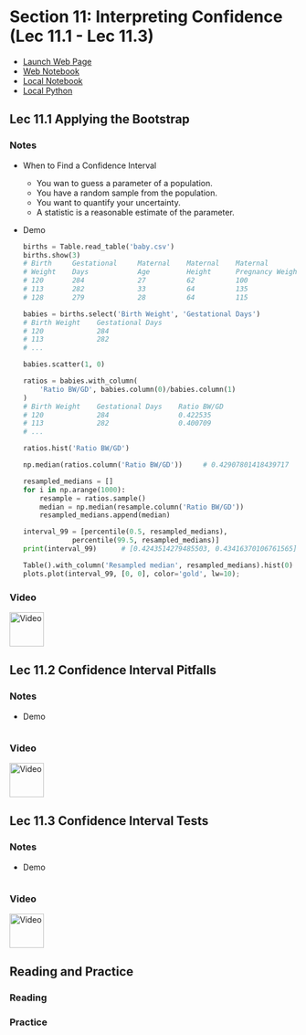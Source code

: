 # Section 11: Interpreting Confidence (Lec 11.1 - Lec 11.3)

+ [Launch Web Page](https://courses.edx.org/courses/course-v1:BerkeleyX+Data8.2x+1T2018/courseware/95ee24be1f714d51bb48d73712c71aba/c1392ee86ecc4e6ca55908f2d3f9242c/1?activate_block_id=block-v1%3ABerkeleyX%2BData8.2x%2B1T2018%2Btype%40vertical%2Bblock%40ece536653f1143a78cbee4c9858ef8cb)
+ [Web Notebook](https://hub.data8x.berkeley.edu/user/59d217c894d11dbd21d2d37ef6ae9675/notebooks/materials-x18/lec/x18/2/lec11.ipynb#)
+ [Local Notebook](./notebooks/lec11.ipynb)
+ [Local Python](./notebooks/lec11.py)

## Lec 11.1 Applying the Bootstrap

### Notes

+ When to Find a Confidence Interval
    + You wan to guess a parameter of a population.
    + You have a random sample from the population.
    + You want to quantify your uncertainty.
    + A statistic is a reasonable estimate of the parameter.

+ Demo
    ```python
    births = Table.read_table('baby.csv')
    births.show(3)
    # Birth     Gestational     Maternal    Maternal    Maternal            Maternal 
    # Weight    Days            Age         Height      Pregnancy Weight    Smoker
    # 120       284             27          62          100                 False
    # 113       282             33          64          135                 False
    # 128       279             28          64          115                 True

    babies = births.select('Birth Weight', 'Gestational Days')
    # Birth Weight    Gestational Days
    # 120             284
    # 113             282
    # ...

    babies.scatter(1, 0)

    ratios = babies.with_column(
        'Ratio BW/GD', babies.column(0)/babies.column(1)
    )
    # Birth Weight    Gestational Days    Ratio BW/GD
    # 120             284                 0.422535
    # 113             282                 0.400709
    # ...

    ratios.hist('Ratio BW/GD')

    np.median(ratios.column('Ratio BW/GD'))     # 0.42907801418439717

    resampled_medians = []
    for i in np.arange(1000):
        resample = ratios.sample()
        median = np.median(resample.column('Ratio BW/GD'))
        resampled_medians.append(median)

    interval_99 = [percentile(0.5, resampled_medians),
                percentile(99.5, resampled_medians)]
    print(interval_99)      # [0.4243514279485503, 0.43416370106761565]

    Table().with_column('Resampled median', resampled_medians).hist(0)
    plots.plot(interval_99, [0, 0], color='gold', lw=10);
    ```

### Video

<a href="https://edx-video.net/BERD82FD2018-V003800_DTH.mp4" alt="Lec 11.1 Applying the Bootstrap" target="_blank">
  <img src="http://files.softicons.com/download/system-icons/windows-8-metro-invert-icons-by-dakirby309/png/64x64/Folders%20&%20OS/My%20Videos.png" alt="Video" width="60px"> 
</a>


## Lec 11.2 Confidence Interval Pitfalls

### Notes

+ Demo
    ```python

    ```

### Video

<a href="https://edx-video.net/BERD82FD2018-V004000_DTH.mp4" alt="Lec 11.2 Confidence Interval Pitfalls" target="_blank">
  <img src="http://files.softicons.com/download/system-icons/windows-8-metro-invert-icons-by-dakirby309/png/64x64/Folders%20&%20OS/My%20Videos.png" alt="Video" width="60px"> 
</a>


## Lec 11.3 Confidence Interval Tests

### Notes

+ Demo
    ```python

    ```

### Video

<a href="https://edx-video.net/BERD82FD2018-V003700_DTH.mp4" alt="Lec 11.3 Confidence Interval Tests" target="_blank">
  <img src="http://files.softicons.com/download/system-icons/windows-8-metro-invert-icons-by-dakirby309/png/64x64/Folders%20&%20OS/My%20Videos.png" alt="Video" width="60px"> 
</a>


## Reading and Practice

### Reading


### Practice





